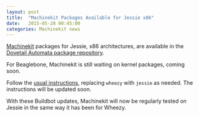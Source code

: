 ```yaml
---
layout: post
title:  "Machinekit Packages Available for Jessie x86"
date:   2015-05-28 00:45:00
categories: Machinekit news
---
```


[Machinekit][mk] packages for Jessie, x86 architectures, are available
in the [Dovetail Automata package repository][mkio-debs].

<!---more--->

For Beaglebone, Machinekit is still waiting on kernel packages, coming
soon.

Follow the [usual instructions][mkio-debs], replacing `wheezy` with
`jessie` as needed.  The instructions will be updated soon.

With these Buildbot updates, Machinekit will now be regularly tested
on Jessie in the same way it has been for Wheezy.

[mk]: http://machinekit.io
[mkio-debs]: http://www.machinekit.io/docs/packages-debian/
